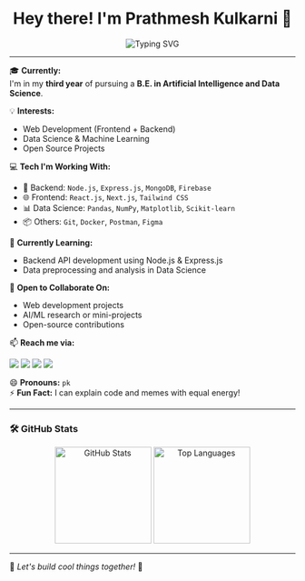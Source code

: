 <h1 align="center">Hey there! I'm Prathmesh Kulkarni 👋</h1>

<p align="center">
  <img src="https://readme-typing-svg.demolab.com?font=Fira+Code&weight=500&size=24&pause=1000&center=true&vCenter=true&width=435&lines=AI+%26+Data+Science+Student;Web+Developer+%7C+ML+Learner;Open+Source+Contributor" alt="Typing SVG" />
</p>

---

🎓 **Currently:**  
I'm in my **third year** of pursuing a **B.E. in Artificial Intelligence and Data Science**.

💡 **Interests:**  
- Web Development (Frontend + Backend)  
- Data Science & Machine Learning  
- Open Source Projects  

💻 **Tech I'm Working With:**  
- 🔧 Backend: `Node.js`, `Express.js`, `MongoDB`, `Firebase`  
- 🌐 Frontend: `React.js`, `Next.js`, `Tailwind CSS`  
- 📊 Data Science: `Pandas`, `NumPy`, `Matplotlib`, `Scikit-learn`  
- 📦 Others: `Git`, `Docker`, `Postman`, `Figma`

🚀 **Currently Learning:**  
- Backend API development using Node.js & Express.js  
- Data preprocessing and analysis in Data Science  

🤝 **Open to Collaborate On:**  
- Web development projects  
- AI/ML research or mini-projects  
- Open-source contributions

📫 **Reach me via:**  
<p align="left">
  <a href="https://portfolio-prathmesh-kulkarni-ij1q.vercel.app/" target="_blank"><img src="https://img.shields.io/badge/Portfolio-000?style=for-the-badge&logo=vercel&logoColor=white" /></a>
  <a href="https://www.linkedin.com/in/prathmeshkulkarni" target="_blank"><img src="https://img.shields.io/badge/LinkedIn-0077B5?style=for-the-badge&logo=linkedin&logoColor=white" /></a>
  <a href="https://x.com/SKulkarni872000?t=lszF5pGDt7Na4Hb8s-qvxg&s=09" target="_blank"><img src="https://img.shields.io/badge/Twitter-1DA1F2?style=for-the-badge&logo=x&logoColor=white" /></a>
  <a href="https://www.instagram.com/prathmesh_kulkarni18" target="_blank"><img src="https://img.shields.io/badge/Instagram-E4405F?style=for-the-badge&logo=instagram&logoColor=white" /></a>
</p>

😄 **Pronouns:** `pk`  
⚡ **Fun Fact:** I can explain code and memes with equal energy!

---

### 🛠️ GitHub Stats
<p align="center">
  <img src="https://github-readme-stats.vercel.app/api?username=pkkulk&show_icons=true&theme=radical" alt="GitHub Stats" height="170" />
  <img src="https://github-readme-stats.vercel.app/api/top-langs/?username=pkkulk&layout=compact&theme=radical" alt="Top Languages" height="170" />
</p>

---

🌟 *Let's build cool things together!* 🚀  
